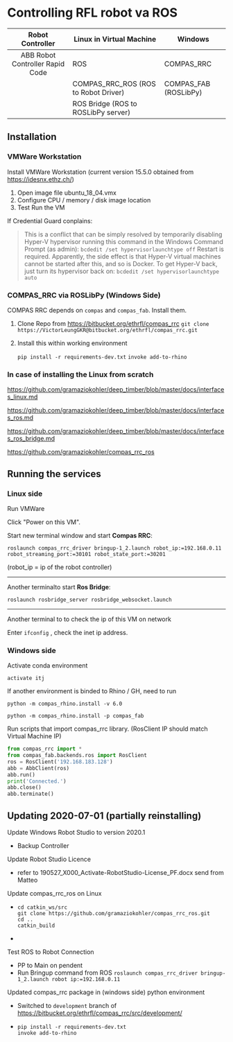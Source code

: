 # Controlling RFL robot va ROS



|        Robot Controller         | Linux in Virtual Machine             | Windows               |
| :-----------------------------: | ------------------------------------ | --------------------- |
| ABB Robot Controller Rapid Code | ROS                                  | COMPAS_RRC            |
|                                 | COMPAS_RRC_ROS (ROS to Robot Driver) | COMPAS_FAB (ROSLibPy) |
|                                 | ROS Bridge (ROS to ROSLibPy server)  |                       |

## Installation

### VMWare Workstation 

Install VMWare Workstation (current version 15.5.0 obtained from https://idesnx.ethz.ch/)

1. Open image file ubuntu_18_04.vmx
2. Configure CPU / memory / disk image location
3. Test Run the VM

If Credential Guard conplains:

> This is a conflict that can be simply resolved by temporarily disabling Hyper-V hypervisor running this command in the Windows Command Prompt (as admin):
> `bcdedit /set hypervisorlaunchtype off` 
> Restart is required. Apparently, the side effect is that Hyper-V virtual machines cannot be started after this, and so is Docker. To get Hyper-V back, just turn its hypervisor back on:
> `bcdedit /set hypervisorlaunchtype auto` 

### COMPAS_RRC via ROSLibPy (Windows Side)

COMPAS RRC depends on `compas` and `compas_fab`. Install them.

1. Clone Repo from https://bitbucket.org/ethrfl/compas_rrc
   `git clone https://VictorLeungGKR@bitbucket.org/ethrfl/compas_rrc.git`

2. Install this within working environment

   `pip install -r requirements-dev.txt`
   `invoke add-to-rhino`

### In case of installing the Linux from scratch

https://github.com/gramaziokohler/deep_timber/blob/master/docs/interfaces_linux.md

https://github.com/gramaziokohler/deep_timber/blob/master/docs/interfaces_ros.md

https://github.com/gramaziokohler/deep_timber/blob/master/docs/interfaces_ros_bridge.md

https://github.com/gramaziokohler/compas_rrc_ros



## Running the services

### Linux side

Run VMWare

Click "Power on this VM".

Start new terminal window and start **Compas RRC**:

`roslaunch compas_rrc_driver bringup-1_2.launch robot_ip:=192.168.0.11 robot_streaming_port:=30101 robot_state_port:=30201`

 (robot_ip = ip of the robot controller)

------

Another terminalto start **Ros Bridge**: 

`roslaunch rosbridge_server rosbridge_websocket.launch`

------

Another terminal to to check the ip of this VM on network

Enter `ifconfig` , check the inet ip address.

### Windows side

Activate conda environment

`activate itj`

If another environment is binded to Rhino / GH, need to run 

` python -m compas_rhino.install -v 6.0 `

`python -m compas_rhino.install -p compas_fab `

Run scripts that import compas_rrc library. (RosClient IP should match Virtual Machine IP)

```python
from compas_rrc import *
from compas_fab.backends.ros import RosClient
ros = RosClient('192.168.183.128')
abb = AbbClient(ros)
abb.run()
print('Connected.')
abb.close()
abb.terminate()
```



## Updating 2020-07-01 (partially reinstalling)

Update Windows Robot Studio to version 2020.1

- Backup Controller 

Update Robot Studio Licence

- refer to 190527_X000_Activate-RobotStudio-License_PF.docx send from Matteo

Update compas_rrc_ros on Linux

- ```
  cd catkin_ws/src
  git clone https://github.com/gramaziokohler/compas_rrc_ros.git
  cd ..
  catkin_build 
  ```

- 

Test ROS to Robot Connection

- PP to Main on pendent
- Run Bringup command from ROS `roslaunch compas_rrc_driver bringup-1_2.launch robot ip:=192.168.0.11`

Updated compas_rrc package in (windows side) python environment

- Switched to `development` branch of https://bitbucket.org/ethrfl/compas_rrc/src/development/

- ```
  pip install -r requirements-dev.txt
  invoke add-to-rhino
  ```

